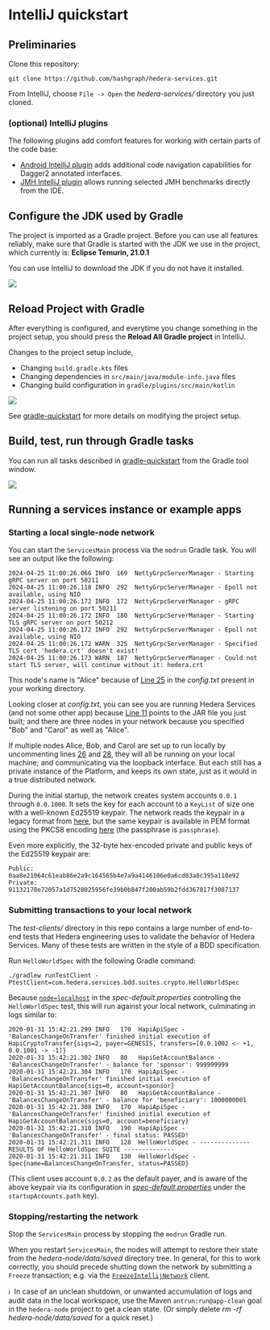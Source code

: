 # IntelliJ quickstart

## Preliminaries

Clone this repository:

```
git clone https://github.com/hashgraph/hedera-services.git
```

From IntelliJ, choose `File -> Open` the _hedera-services/_ directory you just cloned.

### (optional) IntelliJ plugins

The following plugins add comfort features for working with certain parts of the code base:

- [Android IntelliJ plugin](https://plugins.jetbrains.com/plugin/22989-android)
  adds additional code navigation capabilities for Dagger2 annotated interfaces.
- [JMH IntelliJ plugin](https://plugins.jetbrains.com/plugin/7529-jmh-java-microbenchmark-harness)
  allows running selected JMH benchmarks directly from the IDE.

## Configure the JDK used by Gradle

The project is imported as a Gradle project. Before you can use all features reliably, make sure that Gradle is
started with the JDK we use in the project, which currently is:
**Eclipse Temurin, 21.0.1**

You can use IntelliJ to download the JDK if you do not have it installed.

<p>
    <img src="./assets/gradle-jdk.png" />
</p>


## Reload Project with Gradle

After everything is configured, and everytime you change something in the project setup, you should press the
**Reload All Gradle project** in IntelliJ.

Changes to the project setup include,
- Changing `build.gradle.kts` files
- Changing dependencies in `src/main/java/module-info.java` files
- Changing build configuration in `gradle/plugins/src/main/kotlin`

<p>
    <img src="./assets/gradle-reload.png" />
</p>

See [gradle-quickstart](gradle-quickstart.md) for more details on modifying the project setup.

## Build, test, run through Gradle tasks

You can run all tasks described in [gradle-quickstart](gradle-quickstart.md) from the Gradle tool window.

<p>
    <img src="./assets/gradle-tasks.png" />
</p>

## Running a services instance or example apps

### Starting a local single-node network

You can start the `ServicesMain` process via the `modrun` Gradle task. You will see an output like the following:

```
2024-04-25 11:00:26.066 INFO  169  NettyGrpcServerManager - Starting gRPC server on port 50211
2024-04-25 11:00:26.118 INFO  292  NettyGrpcServerManager - Epoll not available, using NIO
2024-04-25 11:00:26.172 INFO  172  NettyGrpcServerManager - gRPC server listening on port 50211
2024-04-25 11:00:26.172 INFO  180  NettyGrpcServerManager - Starting TLS gRPC server on port 50212
2024-04-25 11:00:26.172 INFO  292  NettyGrpcServerManager - Epoll not available, using NIO
2024-04-25 11:00:26.172 WARN  325  NettyGrpcServerManager - Specified TLS cert 'hedera.crt' doesn't exist!
2024-04-25 11:00:26.173 WARN  187  NettyGrpcServerManager - Could not start TLS server, will continue without it: hedera.crt
```

This node's name is "Alice" because of [Line 25](../hedera-node/config.txt#L25)
in the _config.txt_ present in your working directory.

Looking closer at _config.txt_, you can see you are running Hedera Services
(and not some other app) because [Line 11](../hedera-node/config.txt#L11)
points to the JAR file you just built; and there are three nodes in your
network because you specified "Bob" and "Carol" as well as "Alice".

If multiple nodes Alice, Bob, and Carol are set up to run locally by
uncommenting lines [26](../hedera-node/config.txt#L26) and [28](../hedera-node/config.txt#L28),
they will all be running on your local machine; and
communicating via the loopback interface. But each still has a private
instance of the Platform, and keeps its own state, just as it would in a
true distributed network.

During the initial startup, the network creates system accounts `0.0.1` through `0.0.1000`.
It sets the key for each account to a `KeyList` of size one with a well-known Ed25519
keypair. The network reads the keypair in a legacy format from [here](../hedera-node/data/onboard/StartUpAccount.txt),
but the same keypair is available in PEM format using the PKCS8 encoding
[here](../hedera-node/data/onboard/devGenesisKeypair.pem) (the passphrase is `passphrase`).

Even more explicitly, the 32-byte hex-encoded private and public keys of the Ed25519 keypair are:

```
Public: 0aa8e21064c61eab86e2a9c164565b4e7a9a4146106e0a6cd03a8c395a110e92
Private: 91132178e72057a1d7528025956fe39b0b847f200ab59b2fdd367017f3087137
```

### Submitting transactions to your local network

The _test-clients/_ directory in this repo contains a large number of
end-to-end tests that Hedera engineering uses to validate the behavior of
Hedera Services. Many of these tests are written in the style of a BDD
specification. 

Run `HelloWorldSpec` with the following Gradle command:

```
./gradlew runTestClient -PtestClient=com.hedera.services.bdd.suites.crypto.HelloWorldSpec
```

Because [`node=localhost`](../test-clients/src/main/resource/spec-default.properties)
in the _spec-default.properties_ controlling the `HelloWorldSpec` test, this
will run against your local network, culminating in logs similar to:

```
2020-01-31 15:42:21.299 INFO   170  HapiApiSpec - 'BalancesChangeOnTransfer' finished initial execution of HapiCryptoTransfer{sigs=2, payer=GENESIS, transfers=[0.0.1002 <- +1, 0.0.1001 -> -1]}
2020-01-31 15:42:21.302 INFO   80   HapiGetAccountBalance - 'BalancesChangeOnTransfer' - balance for 'sponsor': 999999999
2020-01-31 15:42:21.304 INFO   170  HapiApiSpec - 'BalancesChangeOnTransfer' finished initial execution of HapiGetAccountBalance{sigs=0, account=sponsor}
2020-01-31 15:42:21.307 INFO   80   HapiGetAccountBalance - 'BalancesChangeOnTransfer' - balance for 'beneficiary': 1000000001
2020-01-31 15:42:21.308 INFO   170  HapiApiSpec - 'BalancesChangeOnTransfer' finished initial execution of HapiGetAccountBalance{sigs=0, account=beneficiary}
2020-01-31 15:42:21.310 INFO   190  HapiApiSpec - 'BalancesChangeOnTransfer' - final status: PASSED!
2020-01-31 15:42:21.311 INFO   128  HelloWorldSpec - -------------- RESULTS OF HelloWorldSpec SUITE --------------
2020-01-31 15:42:21.311 INFO   130  HelloWorldSpec - Spec{name=BalancesChangeOnTransfer, status=PASSED}
``` 

(This client uses account `0.0.2` as the default payer, and is aware of the above
keypair via its configuration in [_spec-default.properties_](../test-clients/src/main/resource/spec-default.properties)
under the `startupAccounts.path` key).

### Stopping/restarting the network

Stop the `ServicesMain` process by stopping the `modrun` Gradle run. 

When you restart `ServicesMain`, the nodes will attempt to restore their
state from the _hedera-node/data/saved_ directory tree.
In general, for
this to work correctly, you should precede shutting down the network
by submitting a `Freeze` transaction; e.g. via the
[`FreezeIntellijNetwork`](../test-clients/src/main/java/com/hedera/services/bdd/suites/freeze/FreezeIntellijNetwork.java)
client.

:information_source:&nbsp; In case of an unclean shutdown, or unwanted
accumulation of logs and audit data in the local workspace, use the
Maven `antrun:run@app-clean` goal in the `hedera-node` project to get
a clean state. (Or simply delete _rm -rf hedera-node/data/saved_ for a
quick reset.)

